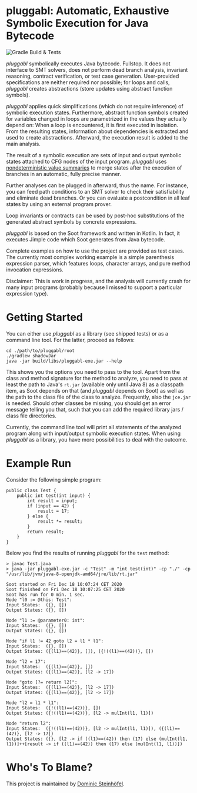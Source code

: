 # pluggabl: Automatic, Exhaustive Symbolic Execution for Java Bytecode

![Gradle Build & Tests](https://github.com/rindPHI/pluggabl/workflows/Gradle%20CI/badge.svg)

*pluggabl* symbolically executes Java bytecode. Fullstop. It does not interface
to SMT solvers, does not perform dead branch analysis, invariant reasoning,
contract verification, or test case generation. User-provided specifications
are neither required nor possible; for loops and calls, *pluggabl* creates
abstractions (store updates using abstract function symbols).

*pluggabl* applies quick simplifications (which do not require inference) of
symbolic execution states. Furthermore, abstract function symbols created for
variables changed in loops are parametrized in the values they actually
depend on: When a loop is encountered, it is first executed in isolation. From
the resulting states, information about dependencies is extracted and used to
create abstractions. Afterward, the execution result is added to the main
analysis.

The result of a symbolic execution are sets of input and output symbolic states
attached to CFG nodes of the input program. *pluggabl* uses [nondeterministic
value summaries](https://www.dominic-steinhoefel.de/post/precise-symbolic-state-merging/)
to merge states after the execution of branches in an automatic, fully precise
manner.

Further analyses can be plugged in afterward, thus the name. For instance, you
can feed path conditions to an SMT solver to check their satisfiability and
eliminate dead branches. Or you can evaluate a postcondition in all leaf
states by using an external program prover.

Loop invariants or contracts can be used by post-hoc substitutions of the
generated abstract symbols by concrete expressions.

*pluggabl* is based on the Soot framework and written in Kotlin. In fact, it
executes Jimple code which Soot generates from Java bytecode.

Complete examples on how to use the project are provided as test cases.
The currently most complex working example is a simple parenthesis
expression parser, which features loops, character arrays, and pure method
invocation expressions.

Disclaimer: This is work in progress, and the analysis will currently crash for many
input programs (probably because I missed to support a particular expression type).

# Getting Started

You can either use *pluggabl* as a library (see shipped tests) or as a command line tool.
For the latter, proceed as follows:

    cd ./path/to/pluggabl/root
    ./gradlew shadowJar
    java -jar build/libs/pluggabl-exe.jar --help

This shows you the options you need to pass to the tool. Apart from the class and
method signature for the method to analyze, you need to pass at least the path to
Java's `rt.jar` (available only until Java 8) as a classpath item, as Soot depends
on that (and *pluggabl* depends on Soot) as well as the path to the class file
of the class to analyze. Frequently, also the `jce.jar` is needed. Should other
classes be missing, you should get an error message telling you that, such that
you can add the required library jars / class file directories.

Currently, the command line tool will print all statements of the analyzed program
along with input/output symbolic execution states. When using *pluggabl* as a library,
you have more possibilities to deal with the outcome.

# Example Run

Consider the following simple program:

    public class Test {
        public int test(int input) {
            int result = input;
            if (input == 42) {
                result = 17;
            } else {
                result *= result;
            }
            return result;
        }
    }

Below you find the results of running *pluggabl* for the `test` method:

    > javac Test.java 
    > java -jar pluggabl-exe.jar -c "Test" -m "int test(int)" -cp "./" -cp "/usr/lib/jvm/java-8-openjdk-amd64/jre/lib/rt.jar"

    Soot started on Fri Dec 18 10:07:24 CET 2020
    Soot finished on Fri Dec 18 10:07:25 CET 2020
    Soot has run for 0 min. 1 sec.
    Node "l0 := @this: Test":
    Input States:  ({}, [])
    Output States: ({}, [])
    
    Node "l1 := @parameter0: int":
    Input States:  ({}, [])
    Output States: ({}, [])
    
    Node "if l1 != 42 goto l2 = l1 * l1":
    Input States:  ({}, [])
    Output States: ({(l1)==(42)}, []), ({!((l1)==(42))}, [])
    
    Node "l2 = 17":
    Input States:  ({(l1)==(42)}, [])
    Output States: ({(l1)==(42)}, [l2 -> 17])
    
    Node "goto [?= return l2]":
    Input States:  ({(l1)==(42)}, [l2 -> 17])
    Output States: ({(l1)==(42)}, [l2 -> 17])
    
    Node "l2 = l1 * l1":
    Input States:  ({!((l1)==(42))}, [])
    Output States: ({!((l1)==(42))}, [l2 -> mulInt(l1, l1)])
    
    Node "return l2":
    Input States:  ({!((l1)==(42))}, [l2 -> mulInt(l1, l1)]), ({(l1)==(42)}, [l2 -> 17])
    Output States: ({}, [l2 -> if ((l1)==(42)) then (17) else (mulInt(l1, l1))]++[result -> if ((l1)==(42)) then (17) else (mulInt(l1, l1))])

# Who's To Blame?

This project is maintained by [Dominic Steinhöfel](https://www.dominic-steinhoefel.de).